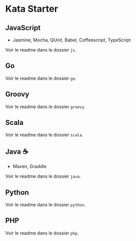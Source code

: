 # Kata Starter

## JavaScript

- Jasmine, Mocha, QUnit, Babel, Coffeescript, TypeScript

Voir le readme dans le dossier `js`.

## Go

Voir le readme dans le dossier `go`.

## Groovy

Voir le readme dans le dossier `groovy`.

## Scala

Voir le readme dans le dossier `scala`.

## Java ☕

- Maven, Graddle

Voir le readme dans le dossier `java`.

## Python

Voir le readme dans le dossier `python`.

## PHP

Voir le readme dans le dossier `php`.

